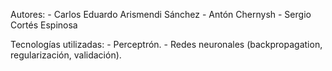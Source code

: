 Autores:
    - Carlos Eduardo Arismendi Sánchez
    - Antón Chernysh
    - Sergio Cortés Espinosa

Tecnologías utilizadas:
    - Perceptrón.
    - Redes neuronales (backpropagation, regularización, validación).
        